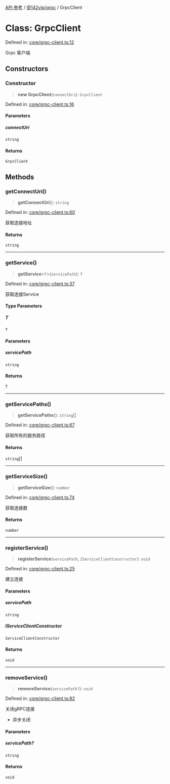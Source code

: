 [API 参考](../wiki/Home) / [@142vip/grpc](../wiki/@142vip.grpc) / GrpcClient

# Class: GrpcClient

Defined in: [core/grpc-client.ts:12](https://github.com/142vip/core-x/blob/15d5bc9ef4bece78c0e60bdf074a2d245f625100/packages/grpc/src/core/grpc-client.ts#L12)

Grpc 客户端

## Constructors

### Constructor

> **new GrpcClient**(`connectUri`): `GrpcClient`

Defined in: [core/grpc-client.ts:16](https://github.com/142vip/core-x/blob/15d5bc9ef4bece78c0e60bdf074a2d245f625100/packages/grpc/src/core/grpc-client.ts#L16)

#### Parameters

##### connectUri

`string`

#### Returns

`GrpcClient`

## Methods

### getConnectUri()

> **getConnectUri**(): `string`

Defined in: [core/grpc-client.ts:60](https://github.com/142vip/core-x/blob/15d5bc9ef4bece78c0e60bdf074a2d245f625100/packages/grpc/src/core/grpc-client.ts#L60)

获取连接地址

#### Returns

`string`

***

### getService()

> **getService**<`T`>(`servicePath`): `T`

Defined in: [core/grpc-client.ts:37](https://github.com/142vip/core-x/blob/15d5bc9ef4bece78c0e60bdf074a2d245f625100/packages/grpc/src/core/grpc-client.ts#L37)

获取连接Service

#### Type Parameters

##### T

`T`

#### Parameters

##### servicePath

`string`

#### Returns

`T`

***

### getServicePaths()

> **getServicePaths**(): `string`\[]

Defined in: [core/grpc-client.ts:67](https://github.com/142vip/core-x/blob/15d5bc9ef4bece78c0e60bdf074a2d245f625100/packages/grpc/src/core/grpc-client.ts#L67)

获取所有的服务路径

#### Returns

`string`\[]

***

### getServiceSize()

> **getServiceSize**(): `number`

Defined in: [core/grpc-client.ts:74](https://github.com/142vip/core-x/blob/15d5bc9ef4bece78c0e60bdf074a2d245f625100/packages/grpc/src/core/grpc-client.ts#L74)

获取连接数

#### Returns

`number`

***

### registerService()

> **registerService**(`servicePath`, `IServiceClientConstructor`): `void`

Defined in: [core/grpc-client.ts:25](https://github.com/142vip/core-x/blob/15d5bc9ef4bece78c0e60bdf074a2d245f625100/packages/grpc/src/core/grpc-client.ts#L25)

建立连接

#### Parameters

##### servicePath

`string`

##### IServiceClientConstructor

`ServiceClientConstructor`

#### Returns

`void`

***

### removeService()

> **removeService**(`servicePath?`): `void`

Defined in: [core/grpc-client.ts:82](https://github.com/142vip/core-x/blob/15d5bc9ef4bece78c0e60bdf074a2d245f625100/packages/grpc/src/core/grpc-client.ts#L82)

关闭gRPC连接

* 异步关闭

#### Parameters

##### servicePath?

`string`

#### Returns

`void`
